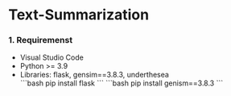 # Text-Summarization

<h3> 1. Requiremenst </h3>
<ul>
  <li> Visual Studio Code </li>
  <li> Python >= 3.9 </li>
  <li> Libraries: flask, gensim==3.8.3, underthesea </li>
  ```bash
  pip install flask
  ```
  ```bash
  pip install genism==3.8.3
  ```


</ul>
